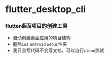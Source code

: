 # flutter_desktop_cli

### flutter桌面项目的创建工具

* 自动创建桌面应用的项目结构
* 删除`ios` `android` `web`文件夹
* 我只会写代码不会写文档，可以自行`clone`测试


